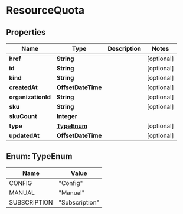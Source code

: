 

# ResourceQuota


## Properties

Name | Type | Description | Notes
------------ | ------------- | ------------- | -------------
**href** | **String** |  |  [optional]
**id** | **String** |  |  [optional]
**kind** | **String** |  |  [optional]
**createdAt** | **OffsetDateTime** |  |  [optional]
**organizationId** | **String** |  |  [optional]
**sku** | **String** |  |  [optional]
**skuCount** | **Integer** |  | 
**type** | [**TypeEnum**](#TypeEnum) |  |  [optional]
**updatedAt** | **OffsetDateTime** |  |  [optional]



## Enum: TypeEnum

Name | Value
---- | -----
CONFIG | &quot;Config&quot;
MANUAL | &quot;Manual&quot;
SUBSCRIPTION | &quot;Subscription&quot;



